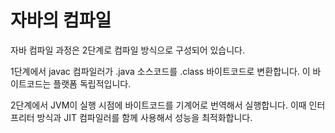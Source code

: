 # 자바의 컴파일
자바 컴파일 과정은 2단계로 컴파일 방식으로 구성되어 있습니다.

1단계에서 javac 컴파일러가 .java 소스코드를 .class 바이트코드로 변환합니다.
이 바이트코드는 플랫폼 독립적입니다.

2단계에서 JVM이 실행 시점에 바이트코드를 기계어로 번역해서 실행합니다.
이때 인터프리터 방식과 JIT 컴파일러를 함께 사용해서 성능을 최적화합니다.

